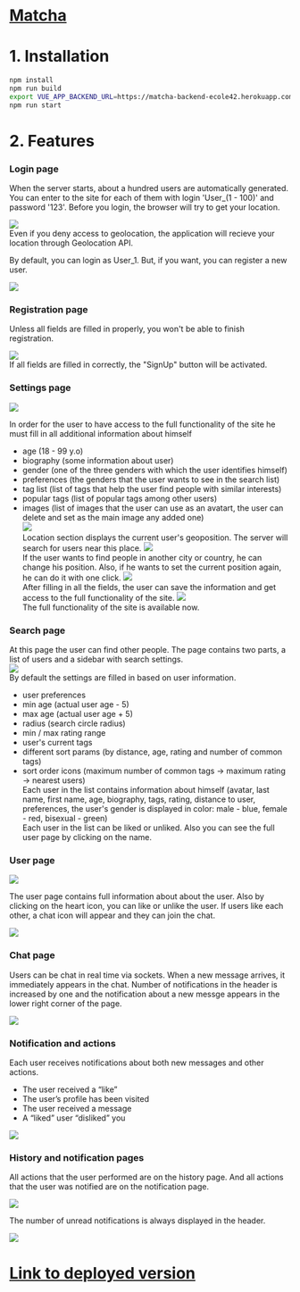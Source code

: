 # [Matcha](https://matcha-ecole42.herokuapp.com/login)

# 1. Installation

```sh
npm install
npm run build
export VUE_APP_BACKEND_URL=https://matcha-backend-ecole42.herokuapp.com/
npm run start
```

# 2. Features
### Login page
When the server starts, about a hundred users are automatically generated. You can enter to the site for each of them with login 'User_(1 - 100)' and password '123'.
Before you login, the browser will try to get your location.

![](https://res.cloudinary.com/difjb9bq0/image/upload/c_scale,w_600/v1618576957/Screenshot_2021-04-16_at_14.12.04_ddc9ap.png)  
Even if you deny access to geolocation, the application will recieve your location through Geolocation API.

By default, you can login as User_1. But, if you want, you can register a new user.

![](https://res.cloudinary.com/difjb9bq0/image/upload/c_scale,w_600/v1618577936/Screenshot_2021-04-16_at_15.58.02_v4f7zi.png)  

### Registration page
Unless all fields are filled in properly, you won't be able to finish registration.

![](https://res.cloudinary.com/difjb9bq0/image/upload/c_scale,w_600/v1618579543/Screenshot_2021-04-16_at_16.25.14_cqhmzt.png)  
If all fields are filled in correctly, the "SignUp" button will be activated.

### Settings page
![](https://res.cloudinary.com/difjb9bq0/image/upload/c_scale,w_600/v1618673891/Screenshot_2021-04-17_at_18.37.48_cskz8y.png)  

In order for the user to have access to the full functionality of the site he must fill in all additional information about himself
- age (18 - 99 y.o)
- biography (some information about user)
- gender (one of the three genders with which the user identifies himself)
- preferences (the genders that the user wants to see in the search list)
- tag list (list of tags that help the user find people with similar interests)
- popular tags (list of popular tags among other users)
- images (list of images that the user can use as an avatart, the user can delete and set as the main image any added one)  
![](https://res.cloudinary.com/difjb9bq0/image/upload/c_scale,w_600/v1618674819/Screenshot_2021-04-17_at_18.53.13_tezgpe.png)  
Location section displays the current user's geoposition. The server will search for users near this place.
![](https://res.cloudinary.com/difjb9bq0/image/upload/c_scale,w_600/v1618675205/Screenshot_2021-04-17_at_18.59.37_pkw9t9.png)  
If the user wants to find people in another city or country, he can change his position. Also, if he wants to set the current position again, he can do it with one click.
![](https://res.cloudinary.com/difjb9bq0/image/upload/c_scale,w_600/v1618675732/Screenshot_2021-04-17_at_19.08.23_gljlsd.png)  
After filling in all the fields, the user can save the information and get access to the full functionality of the site.
![](https://res.cloudinary.com/difjb9bq0/image/upload/c_scale,w_600/v1618676962/Screenshot_2021-04-17_at_19.28.58_ztjdot.png)  
The full functionality of the site is available now.

### Search page
At this page the user can find other people. The page contains two parts, a list of users and a sidebar with search settings.  
![](https://res.cloudinary.com/difjb9bq0/image/upload/c_scale,w_600/v1618860670/Screenshot_2021-04-19_at_22.30.08_seccjs.png)  
By default the settings are filled in based on user information.
- user preferences
- min age (actual user age - 5)
- max age (actual user age + 5)
- radius (search circle radius)
- min / max rating range
- user's current tags
- different sort params (by distance, age, rating and number of common tags)
- sort order icons (maximum number of common tags -> maximum rating -> nearest users)  
Each user in the list contains information about himself (avatar, last name, first name, age, biography, tags, rating, distance to user, preferences, the user's gender is displayed in color: male - blue, female - red, bisexual - green)  
Each user in the list can be liked or unliked. Also you can see the full user page by clicking on the name.

### User page
![](https://res.cloudinary.com/difjb9bq0/image/upload/c_scale,w_600/v1618913753/Screenshot_2021-04-20_at_13.15.36_zzvrjd.png)  

The user page contains full information about about the user. Also by clicking on the heart icon, you can like or unlike the user.
If users like each other, a chat icon will appear and they can join the chat.

![](https://res.cloudinary.com/difjb9bq0/image/upload/c_scale,w_600/v1618914827/Screenshot_2021-04-20_at_13.31.54_gcynom.png)  

### Chat page
Users can be chat in real time via sockets. When a new message arrives, it immediately appears in the chat. Number of notifications in the header is increased by one and the notification about a new messge appears in the lower right corner of the page.  

![](https://media.giphy.com/media/z7cxQl1o5e3DwpJVoS/giphy.gif)  

### Notification and actions
Each user receives notifications about both new messages and other actions.  
- The user received a “like”  
- The user’s profile has been visited  
- The user received a message  
- A “liked” user “disliked” you  

![](https://res.cloudinary.com/difjb9bq0/image/upload/c_scale,w_400/v1618918906/Screenshot_2021-04-20_at_14.41.06_ra2dvz.png)  

### History and notification pages
All actions that the user performed are on the history page. And all actions that the user was notified are on the notification page.  

![](https://res.cloudinary.com/difjb9bq0/image/upload/c_scale,w_600/v1618920055/Screenshot_2021-04-20_at_15.00.38_hv5u4e.png)  

The number of unread notifications is always displayed in the header.

![](https://res.cloudinary.com/difjb9bq0/image/upload/c_scale,w_400/v1618920049/Screenshot_2021-04-20_at_14.57.20_lidfig.png)  

# [Link to deployed version](https://matcha-ecole42.herokuapp.com/login)
